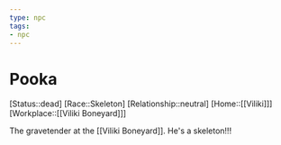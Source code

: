 ```yaml
---
type: npc
tags: 
- npc
---
```


# Pooka
[Status::dead]
[Race::Skeleton]
[Relationship::neutral]
[Home::[[Viliki]]]
[Workplace::[[Viliki Boneyard]]]

The gravetender at the [[Viliki Boneyard]]. He's a skeleton!!!

